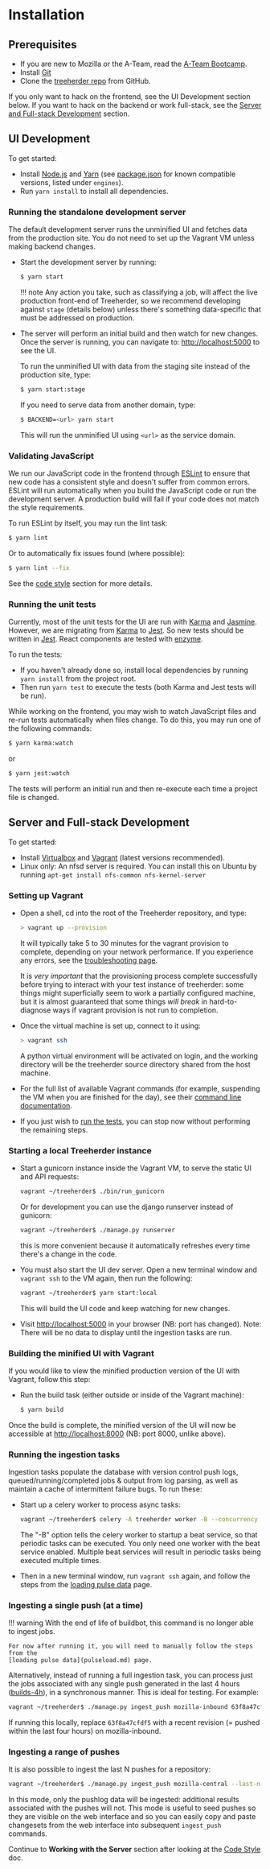# Installation

## Prerequisites

- If you are new to Mozilla or the A-Team, read the [A-Team Bootcamp].
- Install [Git]
- Clone the [treeherder repo] from GitHub.

If you only want to hack on the frontend, see the UI Development section below. If you want to hack on the backend or work full-stack, see the [Server and Full-stack Development](#server-and-full-stack-development) section.

## UI Development

To get started:

- Install [Node.js] and [Yarn] (see [package.json] for known compatible versions, listed under `engines`).
- Run `yarn install` to install all dependencies.

### Running the standalone development server

The default development server runs the unminified UI and fetches data from the
production site. You do not need to set up the Vagrant VM unless making backend changes.

- Start the development server by running:

  ```bash
  $ yarn start
  ```

  <!-- prettier-ignore -->
  !!! note
      Any action you take, such as classifying a job, will affect the live production
      front-end of Treeherder, so we recommend developing against `stage` (details below)
      unless there's something data-specific that must be addressed on production.

- The server will perform an initial build and then watch for new changes. Once the server is running, you can navigate to: <http://localhost:5000> to see the UI.

  To run the unminified UI with data from the staging site instead of the production site, type:

  ```bash
  $ yarn start:stage
  ```

  If you need to serve data from another domain, type:

  ```bash
  $ BACKEND=<url> yarn start
  ```

  This will run the unminified UI using `<url>` as the service domain.

### Validating JavaScript

We run our JavaScript code in the frontend through [ESLint] to ensure
that new code has a consistent style and doesn't suffer from common
errors. ESLint will run automatically when you build the JavaScript code
or run the development server. A production build will fail if your code
does not match the style requirements.

To run ESLint by itself, you may run the lint task:

```bash
$ yarn lint
```

Or to automatically fix issues found (where possible):

```bash
$ yarn lint --fix
```

See the [code style](code_style.md#ui) section for more details.

### Running the unit tests

Currently, most of the unit tests for the UI are run with [Karma] and [Jasmine]. However, we are
migrating from [Karma] to [Jest]. So new tests should be written in [Jest]. React components are tested with [enzyme].

To run the tests:

- If you haven't already done so, install local dependencies by running `yarn install` from the project root.
- Then run `yarn test` to execute the tests (both Karma and Jest tests will be run).

While working on the frontend, you may wish to watch JavaScript files and re-run tests
automatically when files change. To do this, you may run one of the following commands:

```bash
$ yarn karma:watch
```

or

```bash
$ yarn jest:watch
```

The tests will perform an initial run and then re-execute each time a project file is changed.

## Server and Full-stack Development

To get started:

- Install [Virtualbox] and [Vagrant] (latest versions recommended).
- Linux only: An nfsd server is required. You can install this on Ubuntu by running `apt-get install nfs-common nfs-kernel-server`

### Setting up Vagrant

- Open a shell, cd into the root of the Treeherder repository, and type:

  ```bash
  > vagrant up --provision
  ```

  It will typically take 5 to 30 minutes for the vagrant provision to
  complete, depending on your network performance. If you experience
  any errors, see the [troubleshooting page](troubleshooting.md).

  It is _very important_ that the provisioning process complete successfully before
  trying to interact with your test instance of treeherder: some things might
  superficially seem to work a partially configured machine, but
  it is almost guaranteed that some things _will break_ in
  hard-to-diagnose ways if vagrant provision is not run to completion.

- Once the virtual machine is set up, connect to it using:

  ```bash
  > vagrant ssh
  ```

  A python virtual environment will be activated on login, and the working directory will be the treeherder source directory shared from the host machine.

- For the full list of available Vagrant commands (for example, suspending the VM when you are finished for the day),
  see their [command line documentation](https://www.vagrantup.com/docs/cli/).

- If you just wish to [run the tests](common_tasks.md#running-the-tests),
  you can stop now without performing the remaining steps.

### Starting a local Treeherder instance

- Start a gunicorn instance inside the Vagrant VM, to serve the static UI and API requests:

  ```bash
  vagrant ~/treeherder$ ./bin/run_gunicorn
  ```

  Or for development you can use the django runserver instead of gunicorn:

  ```bash
  vagrant ~/treeherder$ ./manage.py runserver
  ```

  this is more convenient because it automatically refreshes every time there's a change in the code.

- You must also start the UI dev server. Open a new terminal window and `vagrant ssh` to
  the VM again, then run the following:

  ```bash
  vagrant ~/treeherder$ yarn start:local
  ```

  This will build the UI code and keep watching for new changes.

- Visit <http://localhost:5000> in your browser (NB: port has changed). Note: There will be no data to display until the ingestion tasks are run.

### Building the minified UI with Vagrant

If you would like to view the minified production version of the UI with Vagrant, follow this step:

- Run the build task (either outside or inside of the Vagrant machine):

  ```bash
  $ yarn build
  ```

Once the build is complete, the minified version of the UI will now be accessible at
<http://localhost:8000> (NB: port 8000, unlike above).

### Running the ingestion tasks

Ingestion tasks populate the database with version control push logs, queued/running/completed jobs & output from log parsing, as well as maintain a cache of intermittent failure bugs. To run these:

- Start up a celery worker to process async tasks:

  ```bash
  vagrant ~/treeherder$ celery -A treeherder worker -B --concurrency 5
  ```

  The "-B" option tells the celery worker to startup a beat service, so that periodic tasks can be executed.
  You only need one worker with the beat service enabled. Multiple beat services will result in periodic tasks being executed multiple times.

- Then in a new terminal window, run `vagrant ssh` again, and follow the steps from the [loading pulse data](pulseload.md) page.

### Ingesting a single push (at a time)

<!-- prettier-ignore -->
!!! warning
    With the end of life of buildbot, this command is no longer able to ingest jobs.

    For now after running it, you will need to manually follow the steps from the
    [loading pulse data](pulseload.md) page.

Alternatively, instead of running a full ingestion task, you can process just
the jobs associated with any single push generated in the last 4 hours
([builds-4h]), in a synchronous manner. This is ideal for testing. For example:

[builds-4h]: http://builddata.pub.build.mozilla.org/buildjson/

```bash
vagrant ~/treeherder$ ./manage.py ingest_push mozilla-inbound 63f8a47cfdf5
```

If running this locally, replace `63f8a47cfdf5` with a recent revision (= pushed within
the last four hours) on mozilla-inbound.

### Ingesting a range of pushes

It is also possible to ingest the last N pushes for a repository:

```bash
vagrant ~/treeherder$ ./manage.py ingest_push mozilla-central --last-n-pushes 100
```

In this mode, only the pushlog data will be ingested: additional results
associated with the pushes will not. This mode is useful to seed pushes so
they are visible on the web interface and so you can easily copy and paste
changesets from the web interface into subsequent `ingest_push` commands.

Continue to **Working with the Server** section after looking at the [Code Style](code_style.md) doc.

[a-team bootcamp]: https://ateam-bootcamp.readthedocs.io
[git]: https://git-scm.com
[vagrant]: https://www.vagrantup.com
[virtualbox]: https://www.virtualbox.org
[treeherder repo]: https://github.com/mozilla/treeherder
[karma]: http://karma-runner.github.io/0.8/config/configuration-file.html
[jest]: https://jestjs.io/docs/en/tutorial-react
[node.js]: https://nodejs.org/en/download/current/
[yarn]: https://yarnpkg.com/en/docs/install
[package.json]: https://github.com/mozilla/treeherder/blob/master/package.json
[eslint]: https://eslint.org
[jasmine]: https://jasmine.github.io/
[enzyme]: http://airbnb.io/enzyme/
